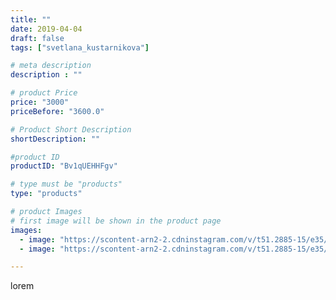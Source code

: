 ```yaml
---
title: ""
date: 2019-04-04
draft: false
tags: ["svetlana_kustarnikova"]

# meta description
description : ""

# product Price
price: "3000"
priceBefore: "3600.0"

# Product Short Description
shortDescription: ""

#product ID
productID: "Bv1qUEHHFgv"

# type must be "products"
type: "products"

# product Images
# first image will be shown in the product page
images:
  - image: "https://scontent-arn2-2.cdninstagram.com/v/t51.2885-15/e35/56289336_2074646219299580_6170039307216849696_n.jpg?se=8&tp=1&_nc_ht=scontent-arn2-2.cdninstagram.com&_nc_cat=108&_nc_ohc=kcKKqRg_OIkAX-vZtg_&ccb=7-4&oh=ea0524c94c0a8229f877c1a73a912ad7&oe=60824460&ig_cache_key=MjAxNDcwMjUwMDcwNTA2Mjk2Ng%3D%3D.2-ccb7-4"
  - image: "https://scontent-arn2-2.cdninstagram.com/v/t51.2885-15/e35/54512453_649965462091937_656968223979831772_n.jpg?se=8&tp=1&_nc_ht=scontent-arn2-2.cdninstagram.com&_nc_cat=105&_nc_ohc=dczy61mgZfEAX9paNEY&ccb=7-4&oh=21301f3919e85353a072cd1880127b0f&oe=6081D957&ig_cache_key=MjAxNDcwMjUwMDY4ODIzNTE1Ng%3D%3D.2-ccb7-4"

---
```

lorem
